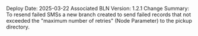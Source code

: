 Deploy Date: 2025-03-22
Associated BLN Version: 1.2.1
Change Summary: To resend failed SMSs a new branch created to send failed records that not exceeded the "maximum number of retries" (Node Parameter) to the pickup directory. 

